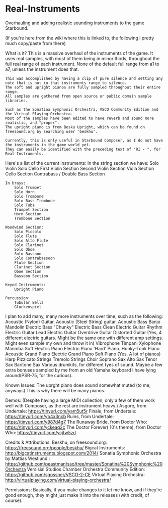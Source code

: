 # Real-Instruments
Overhauling and adding realistic sounding instruments to the game Starbound.

(If you're here from the wiki where this is linked to, the following i pretty much copy/paste from there)


What is it?
	This is a massive overhaul of the instruments of the game.
	It uses real samples, with most of them being in minor thirds, throughout the full real range of each instrument.
	None of the default full range from a1 to a7, unless the instrument does that.
	
	This was accomplished by having a clip of pure silence and setting any note that is not in that instruments range to silence. 
	The soft and upright pianos are fully sampled throughout their entire range.
	All samples are gathered from open source or public domain sample libraries.
	
	Such as the Sonatina Symphonic Orchestra, VSCO Community Edition and the Virtual Playing Orchestra.
	Most of the samples have been edited to have reverb and sound more realistic, and "proper".
	The upright piano is from Besku Upright, which can be found on freesound.org by searching user 'beskhu'.
	
	Currently, this is only useful in Starbound Composer, as I do not have the instruments in the game world yet.
	They can easily be identified with the preceding text of "RI - ", for Real Instruments.

Here's a list of the current instruments:
	In the string section we have:
		Solo Violin
		Solo Cello
		First Violin Section
		Second Violin Section
		Viola Section
		Cello Section
		Contrabass / Double Bass Section
		
	In brass:
		Solo Trumpet
		Solo Horn
		Solo Trombone
		Solo Bass Trombone
		Solo Tuba
		Trumpet Section
		Horn Section
		Trombone Section
		
	Woodwind Section:
		Solo Piccolo
		Solo Flute
		Solo Alto Flute
		Solo Clarinet
		Solo Oboe
		Solo Bassoon
		Solo Contrabassoon
		Flute Section
		Clarinet Section
		Oboe Section
		Bassoon Section
		
	Keyed Instruments:
		Upright Piano
		
	Percussion:
		Tubular Bells
		Glockenspiel


I plan to add many, many more instruments over time, such as the following:
	Acoustic (Nylon) Guitar.
	Acoustic (Steel String) guitar.
	Acoustic Bass
	Banjo
	Mandolin
	Electric Bass
	"Chunky" Electric Bass
	Clean Electric Guitar
	Rhythm Electric Guitar
	Lead Electric Guitar
	Overdrive Guitar
	Distorted Guitar 
	(Yes, 4 different electric guitars. Might be the same one with different amp settings. Might even sample my own and throw it in)
	Vibrophone
	Timpani
	Xylophone
	Marimba
	Soft Electric Piano
	Electric Piano
	'Hard' Piano.
	Honky-Tonk Piano
	Acoustic Grand Piano
	Electric Grand Piano
	Soft Piano
	(Yes. A lot of pianos)
	Harp
	Pizzicato Strings
	Tremolo Strings
	Choir
	Soprano Sax
	Alto Sax
	Tenor Sax
	Baritone Sax
	Various drumkits, for different tyes of sound. 
	Maybe a few extra bonuses sampled by me from an old Yamaha keyboard I have lying around(PSR-75, for the curious). 
	
Known Issues:
	The uprght piano does sound somewhat muted (to me, anyways) This is why there will be many pianos.
	
Demos: (Despite having a large MIDI collection, only a few of them work well with Composer, as the rest are instrument heavy.)
  Asgore, from Undertale: https://tinyurl.com/yam5ut5r
  Finale, from Undertale: https://tinyurl.com/yb4x3ncb
  Ruins, from Undertale: https://tinyurl.com/y987d4g7
  The Runaway Bride, from Doctor Who: https://tinyurl.com/yckeaq2c
  The Doctor Forever( 10's theme), from Doctor Who: https://tinyurl.com/ycjtw5zd
  
	
Credits & Attributions: 
	Beskhu, on freesound.org: https://freesound.org/people/beskhu/
	Bigcat Instruments: http://bigcatinstruments.blogspot.com/2014/
	Sonatia Symphonic Orchestra by Mattias Westlund : https://github.com/peastman/sso/tree/master/Sonatina%20Symphonic%20Orchestra
	Versisial Studios Chamber Orchestra Community Edition: https://github.com/sgossner/VSCO-2-CE
	Virtual Playing Orchestra: http://virtualplaying.com/virtual-playing-orchestra/


Permissions:
 Basically, if you make changes to it let me know, and if they're good enough, they might just make it into the releases (with credit, of course). 

